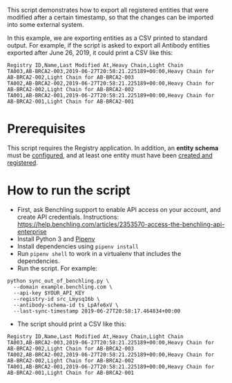 This script demonstrates how to export all registered entities that were modified after a certain timestamp, so that the changes can be imported into some external system.

In this example, we are exporting entities as a CSV printed to standard output. For example, if the script is asked to export all Antibody entities exported after June 26, 2019, it could print a CSV like this:

```
Registry ID,Name,Last Modified At,Heavy Chain,Light Chain
TA003,AB-BRCA2-003,2019-06-27T20:58:21.225189+00:00,Heavy Chain for AB-BRCA2-002,Light Chain for AB-BRCA2-003
TA002,AB-BRCA2-002,2019-06-27T20:58:21.225189+00:00,Heavy Chain for AB-BRCA2-002,Light Chain for AB-BRCA2-002
TA001,AB-BRCA2-001,2019-06-27T20:58:21.225189+00:00,Heavy Chain for AB-BRCA2-001,Light Chain for AB-BRCA2-001
```

# Prerequisites

This script requires the Registry application. In addition, an **entity schema** must be [configured](https://help.benchling.com/articles/2725066-configure-your-registry), and at least one entity must have been [created and registered](https://help.benchling.com/en/articles/2725346-create-and-register-a-single-entity).

# How to run the script

- First, ask Benchling support to enable API access on your account, and create API credentials. Instructions: https://help.benchling.com/articles/2353570-access-the-benchling-api-enterprise
- Install Python 3 and [Pipenv](https://docs.pipenv.org/en/latest/)
- Install dependencies using `pipenv install`
- Run `pipenv shell` to work in a virtualenv that includes the dependencies.
- Run the script. For example:

```
python sync_out_of_benchling.py \
  --domain example.benchling.com \
  --api-key $YOUR_API_KEY
  --registry-id src_Lmysq16b \
  --antibody-schema-id ts_LpAfe6xV \
  --last-sync-timestamp 2019-06-27T20:58:17.464834+00:00
```

- The script should print a CSV like this:

```
Registry ID,Name,Last Modified At,Heavy Chain,Light Chain
TA003,AB-BRCA2-003,2019-06-27T20:58:21.225189+00:00,Heavy Chain for AB-BRCA2-002,Light Chain for AB-BRCA2-003
TA002,AB-BRCA2-002,2019-06-27T20:58:21.225189+00:00,Heavy Chain for AB-BRCA2-002,Light Chain for AB-BRCA2-002
TA001,AB-BRCA2-001,2019-06-27T20:58:21.225189+00:00,Heavy Chain for AB-BRCA2-001,Light Chain for AB-BRCA2-001
```
